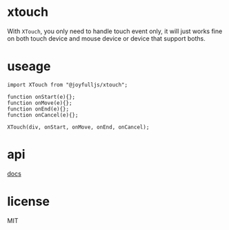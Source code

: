 # xtouch

With `XTouch`, you only need to handle touch event only, it will just works fine on both touch device and mouse device or device that support boths.

# useage
```JS
import XTouch from "@joyfulljs/xtouch";

function onStart(e){};
function onMove(e){};
function onEnd(e){};
function onCancel(e){};

XTouch(div, onStart, onMove, onEnd, onCancel);
```

# api

[docs](./index.d.ts)

# license

MIT
